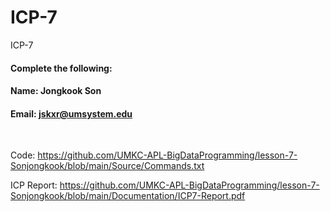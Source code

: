 # ICP-7
ICP-7

#### Complete the following:

#### Name: Jongkook Son
#### Email: jskxr@umsystem.edu

<br/>
 
Code: https://github.com/UMKC-APL-BigDataProgramming/lesson-7-Sonjongkook/blob/main/Source/Commands.txt

ICP Report: https://github.com/UMKC-APL-BigDataProgramming/lesson-7-Sonjongkook/blob/main/Documentation/ICP7-Report.pdf
